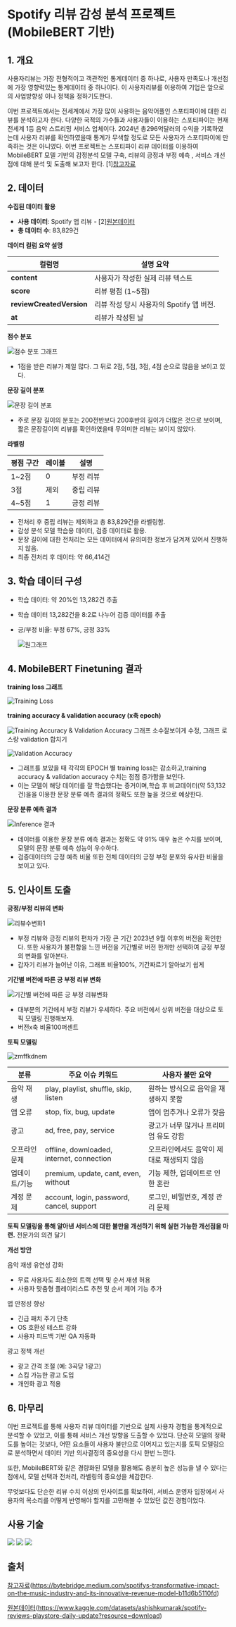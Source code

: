 #  Spotify 리뷰 감성 분석 프로젝트 (MobileBERT 기반)

## 1. 개요
사용자리뷰는 가장 전형적이고 객관적인 통계데이터 중 하나로, 사용자 만족도나 개선점에 가장 영향력있는 통계데이터 중 하나이다. 이 사용자리뷰를 이용하여 기업은  앞으로의 사업방향성 이나 정책을 정하기도한다. 

이번 프로젝트에서는 전세계에서 가장 많이 사용하는 음악어플인 스포티파이에 대한 리뷰를 분석하고자 한다. 다양한 국적의 가수들과 사용자들이 이용하는 스포티파이는 현재 전세계 1등 음악 스트리밍 서비스 업체이다. 2024년 총296억달러의 수익을 기록하였는데 사용자 리뷰를 확인하였을때 통계가 무색할 정도로 모든 사용자가 스포티파이에 만족하는 것은 아니였다. 이번 프로젝트는 스포티파이 리뷰 데이터를 이용하여 MobileBERT 모델 기반의 감정분석 모델 구축, 리뷰의 긍정과 부정 예측 , 서비스 개선점에 대해 분석 및 도출해 보고자 한다. [1][참고자료](https://bytebridge.medium.com/spotifys-transformative-impact-on-the-music-industry-and-its-innovative-revenue-model-b11d6b5110fd)



## 2. 데이터

**수집된 데이터 활용**

- **사용 데이터**: Spotify 앱 리뷰 - [2][원본데이터](https://www.kaggle.com/datasets/ashishkumarak/spotify-reviews-playstore-daily-update?resource=download)
- **총 데이터 수**: 83,829건
  
**데이터 컬럼 요약 설명**

| 컬럼명                   | 설명 요약 |
|------------------------|-----------|
| **content**             | 사용자가 작성한 실제 리뷰 텍스트 |
| **score**               | 리뷰 평점 (1~5점) |
| **reviewCreatedVersion**| 리뷰 작성 당시 사용자의 Spotify 앱 버전. |
| **at**                  | 리뷰가 작성된 날  |


 
 **점수 분포**
 
![점수 분포 그래프](https://github.com/user-attachments/assets/febc97d0-f45d-48e9-899f-2cc4d8538921)
- 1점을 받은 리뷰가 제일 많다. 그 뒤로 2점, 5점, 3점, 4점 순으로 많음을 보이고 있다.
  
**문장 길이 분포**

![문장 길이 분포](https://github.com/user-attachments/assets/51091394-527f-4d96-a5c8-2c64578b8257)
- 주로 문장 길이의 분포는 200전반보다 200후반의 길이가 더많은 것으로 보이며, 짧은 문장길이의 리뷰를 확인하였을때 무의미한 리뷰는 보이지 않았다.

  

**라벨링**

| 평점 구간 | 레이블 | 설명     |
| --------- | ------ | -------- |
| 1~2점     | 0      | 부정 리뷰 |
| 3점       | 제외   | 중립 리뷰 |
| 4~5점     | 1      | 긍정 리뷰 |


- 전처리 후 중립 리뷰는 제외하고 총 83,829건을 라벨링함.
- 감성 분석 모델 학습용 데이터, 검증 데이터로 활용.
- 문장 길이에 대한 전처리는  모든 데이터에서 유의미한 정보가 담겨져 있어서 진행하지 않음.
- 최종 전처리 후 데이터: 약 66,414건
  


## 3. 학습 데이터 구성

- 학습 데이터: 약 20%인 13,282건 추출
- 학습 데이터 13,282건을 8:2로 나누어 검증 데이터를 추출
- 긍/부정 비율: 부정 67%, 긍정 33%  
  
  ![원그래프](https://github.com/user-attachments/assets/6b817043-11a7-4643-b333-a62c10519908)


## 4. MobileBERT Finetuning 결과

**training loss 그래프**

![Training Loss](https://github.com/user-attachments/assets/155e0aef-09b3-4ca8-88ef-d8b4f226691a)

**training accuracy & validation accuracy (x축 epoch)**

![Training Accuracy & Validation Accuracy](https://github.com/user-attachments/assets/b0026eb5-158e-44cd-892d-5265449c2f4e)
그래프 소수잘보이게 수정, 그래프 로스랑 validation 합치기

![Validation Accuracy](https://github.com/user-attachments/assets/b736a623-e1d0-44cc-917f-c3061a5fa4cc)

- 그래프를 보았을 때 각각의 EPOCH 별 training loss는 감소하고,training accuracy & validation accuracy 수치는 점점 증가함을 보인다. 
- 이는 모델이 해당 데이터를 잘 학습했다는 증거이며,학습 후 비교데이터(약 53,132건)을을 이용한 문장 분류 예측 결과의 정확도 또한 높을 것으로 예상한다.

**문장 분류 예측 결과**
  
![Inference 결과](https://github.com/user-attachments/assets/b0b63121-9188-4b68-b29d-4061ab658709)

-  데이터를 이용한 문장 분류 예측 결과는 정확도 약 91% 매우 높은 수치를 보이며, 모델의 문장 분류 예측 성능이 우수하다.
-  검증데이터의 긍정 예측 비율 또한 전체 데이터의 긍정 부정 분포와 유사한 비율을 보이고 있다.



## 5. 인사이트 도출



**긍정/부정 리뷰의 변화**
   
![리뷰수변화1](https://github.com/user-attachments/assets/77032baf-ee15-4d10-a1cb-d5206fbf8c02)  

- 부정 리뷰와 긍정 리뷰의 편차가 가장 큰 기간 2023년 9월 이후의 버전을 확인한다. 또한 사용자가 불편함을 느낀 버전을 기간별로 버전 한개만 선택하여 긍정 부정의 변화를 알아본다.
- 갑자기 리뷰가 늘어난 이유, 그래프 비율100%, 기간짜르기 알아보기 쉽게 

**기간별 버전에 따른 긍 부정 리뷰 변화**

![기간별 버전에 따른 긍 부정 리뷰변화](https://github.com/user-attachments/assets/a46233e3-3ebc-41cd-a255-982f8189fa98)

- 대부분의 기간에서 부정 리뷰가 우세하다. 주요 버전에서 상위 버전을 대상으로 토픽 모델링 진행해보자.
- 버전x축 비율100퍼센트 

**토픽 모델링**

![zmffkdnem](https://github.com/user-attachments/assets/ad4779b3-0aee-40ca-a2e7-dafe6c036519)

| 분류           | 주요 이슈 키워드                                         | 사용자 불만 요약                                 |
|----------------|----------------------------------------------------------|--------------------------------------------------|
| 음악 재생       | play, playlist, shuffle, skip, listen                    | 원하는 방식으로 음악을 재생하지 못함            |
| 앱 오류         | stop, fix, bug, update                                   | 앱이 멈추거나 오류가 잦음                        |
| 광고            | ad, free, pay, service                                   | 광고가 너무 많거나 프리미엄 유도 강함           |
| 오프라인 문제    | offline, downloaded, internet, connection               | 오프라인에서도 음악이 제대로 재생되지 않음      |
| 업데이트/기능   | premium, update, cant, even, without                    | 기능 제한, 업데이트로 인한 혼란                 |
| 계정 문제       | account, login, password, cancel, support               | 로그인, 비밀번호, 계정 관리 문제                |

**토픽 모델링을 통해 알아낸 서비스에 대한 불만을 개선하기 위해 실현 가능한 개선점을 마련.** 전문가의 의견 달기

**개선 방안**

음악 재생 유연성 강화  
- 무료 사용자도 최소한의 트랙 선택 및 순서 재생 허용  
- 사용자 맞춤형 플레이리스트 추천 및 순서 제어 기능 추가

앱 안정성 향상  
- 긴급 패치 주기 단축  
- OS 호환성 테스트 강화  
- 사용자 피드백 기반 QA 자동화

광고 정책 개선  
- 광고 간격 조절 (예: 3곡당 1광고)  
- 스킵 가능한 광고 도입  
- 개인화 광고 적용



## 6. 마무리

이번 프로젝트를 통해 사용자 리뷰 데이터를 기반으로 실제 사용자 경험을 통계적으로 분석할 수 있었고, 이를 통해 서비스 개선 방향을 도출할 수 있었다. 단순히 모델의 정확도를 높이는 것보다, 어떤 요소들이 사용자 불만으로 이어지고 있는지를 토픽 모델링으로 분석하면서 데이터 기반 의사결정의 중요성을 다시 한번 느낀다.

또한, MobileBERT와 같은 경량화된 모델을 활용해도 충분히 높은 성능을 낼 수 있다는 점에서, 모델 선택과 전처리, 라벨링의 중요성을 체감한다.

무엇보다도 단순한 리뷰 수치 이상의 인사이트를 확보하여, 서비스 운영자 입장에서 사용자의 목소리를 어떻게 반영해야 할지를 고민해볼 수 있었던 값진 경험이었다. 


## 사용 기술
<img src="https://img.shields.io/badge/pycharm-%23000000.svg?&style=for-the-badge&logo=pycharm&logoColor=white" />
<img src="https://img.shields.io/badge/spotify-%231ED760.svg?&style=for-the-badge&logo=spotify&logoColor=white" />
<img src="https://img.shields.io/badge/kaggle-%2320BEFF.svg?&style=for-the-badge&logo=kaggle&logoColor=white" />







##  출처



 [참고자료](참고자료)(https://bytebridge.medium.com/spotifys-transformative-impact-on-the-music-industry-and-its-innovative-revenue-model-b11d6b5110fd)

[원본데이터](원본데이터)(https://www.kaggle.com/datasets/ashishkumarak/spotify-reviews-playstore-daily-update?resource=download)




